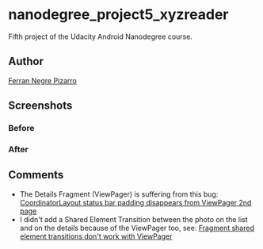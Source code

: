 # nanodegree_project5_xyzreader
Fifth project of the Udacity Android Nanodegree course.

## Author
[Ferran Negre Pizarro](https://profiles.udacity.com/u/ferrannegre)

## Screenshots
### Before

### After

## Comments 
- The Details Fragment (ViewPager) is suffering from this bug: [CoordinatorLayout status bar padding disappears from ViewPager 2nd page](http://stackoverflow.com/questions/31368781/coordinatorlayout-status-bar-padding-disappears-from-viewpager-2nd-page)
- I didn't add a Shared Element Transition between the photo on the list and on the details because of the ViewPager too, see: [Fragment shared element transitions don't work with ViewPager](http://stackoverflow.com/questions/30628543/fragment-shared-element-transitions-dont-work-with-viewpager)
